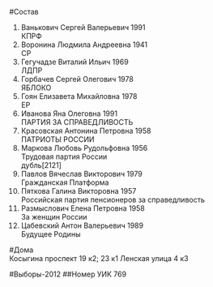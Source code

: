 #Состав
1. Ванькович Сергей Валерьевич 1991   
    КПРФ
2. Воронина Людмила Андреевна 1941   
    СР
3. Гегучадзе Виталий Ильич 1969   
    ЛДПР
4. Горбачев Сергей Олегович 1978   
    ЯБЛОКО
5. Гоян Елизавета Михайловна 1978   
    ЕР
6. Иванова Яна Олеговна 1991   
    ПАРТИЯ ЗА СПРАВЕДЛИВОСТЬ
7. Красовская Антонина Петровна 1958   
    ПАТРИОТЫ РОССИИ
8. Маркова Любовь Рудольфовна 1956   
    Трудовая партия России  
    дубль[2121]  
9. Павлов Вячеслав Викторович 1979   
    Гражданская Платформа
10. Пяткова Галина Викторовна 1957   
    Российская партия пенсионеров за справедливость
11. Размыслович Елена Петровна 1958   
    За женщин России
12. Цабевский Антон Валерьевич 1989   
    Будущее Родины

#Дома  
Косыгина проспект 19 к2; 23 к1 Ленская улица 4 к3

#Выборы-2012
##Номер УИК
769
